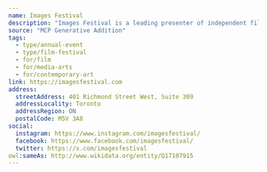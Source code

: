 ```yaml
---
name: Images Festival
description: "Images Festival is a leading presenter of independent film and media culture in dialogue with contemporary art."
source: "MCP Generative Addition"
tags:
  - type/annual-event
  - type/film-festival
  - for/film
  - for/media-arts
  - for/contemporary-art
link: https://imagesfestival.com
address:
  streetAddress: 401 Richmond Street West, Suite 309
  addressLocality: Toronto
  addressRegion: ON
  postalCode: M5V 3A8
social:
  instagram: https://www.instagram.com/imagesfestival/
  facebook: https://www.facebook.com/imagesfestival/
  twitter: https://x.com/imagesfestival
owl:sameAs: http://www.wikidata.org/entity/Q17107915
---
```

